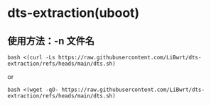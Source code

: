 # dts-extraction(uboot)
## 使用方法：-n 文件名
```
bash <(curl -Ls https://raw.githubusercontent.com/LiBwrt/dts-extraction/refs/heads/main/dts.sh)
```
or
```
bash <(wget -qO- https://raw.githubusercontent.com/LiBwrt/dts-extraction/refs/heads/main/dts.sh)
```
